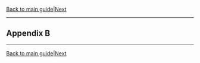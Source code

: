 [Back to main guide](../README.md)|[Next](sct.md)
___

## Appendix B



___

[Back to main guide](../README.md)|[Next](sct.md)

